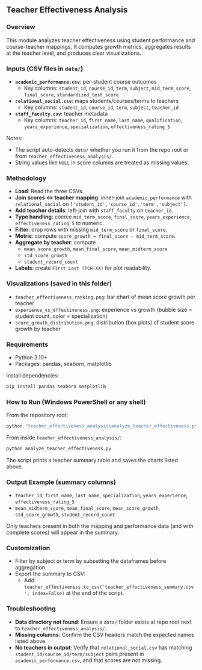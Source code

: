 ## Teacher Effectiveness Analysis

### Overview
This module analyzes teacher effectiveness using student performance and course-teacher mappings. It computes growth metrics, aggregates results at the teacher level, and produces clear visualizations.

### Inputs (CSV files in `data/`)
- **`academic_performance.csv`**: per-student course outcomes
  - Key columns: `student_id`, `course_id`, `term`, `subject`, `mid_term_score`, `final_score`, `standardized_test_score`
- **`relational_social.csv`**: maps students/courses/terms to teachers
  - Key columns: `student_id`, `course_id`, `term`, `subject`, `teacher_id`
- **`staff_faculty.csv`**: teacher metadata
  - Key columns: `teacher_id`, `first_name`, `last_name`, `qualification`, `years_experience`, `specialization`, `effectiveness_rating_5`

Notes:
- The script auto-detects `data/` whether you run it from the repo root or from `teacher_effectiveness_analysis/`.
- String values like `NULL` in score columns are treated as missing values.

### Methodology
- **Load**: Read the three CSVs.
- **Join scores ↔ teacher mapping**: inner-join `academic_performance` with `relational_social` on `['student_id','course_id','term','subject']`.
- **Add teacher details**: left-join with `staff_faculty` on `teacher_id`.
- **Type handling**: coerce `mid_term_score`, `final_score`, `years_experience`, `effectiveness_rating_5` to numeric.
- **Filter**: drop rows with missing `mid_term_score` or `final_score`.
- **Metric**: compute `score_growth = final_score - mid_term_score`.
- **Aggregate by teacher**: compute
  - `mean_score_growth`, `mean_final_score`, `mean_midterm_score`
  - `std_score_growth`
  - `student_record_count`
- **Labels**: create `First Last (TCH-XX)` for plot readability.

### Visualizations (saved in this folder)
- `teacher_effectiveness_ranking.png`: bar chart of mean score growth per teacher
- `experience_vs_effectiveness.png`: experience vs growth (bubble size = student count, color = specialization)
- `score_growth_distribution.png`: distribution (box plots) of student score growth by teacher

### Requirements
- Python 3.10+
- Packages: pandas, seaborn, matplotlib

Install dependencies:
```bash
pip install pandas seaborn matplotlib
```

### How to Run (Windows PowerShell or any shell)
From the repository root:
```bash
python "teacher_effectiveness_analysis\analyze_teacher_effectiveness.py"
```
From inside `teacher_effectiveness_analysis/`:
```bash
python analyze_teacher_effectiveness.py
```

The script prints a teacher summary table and saves the charts listed above.

### Output Example (summary columns)
- `teacher_id`, `first_name`, `last_name`, `specialization`, `years_experience`, `effectiveness_rating_5`
- `mean_midterm_score`, `mean_final_score`, `mean_score_growth`, `std_score_growth`, `student_record_count`

Only teachers present in both the mapping and performance data (and with complete scores) will appear in the summary.

### Customization
- Filter by subject or term by subsetting the dataframes before aggregation.
- Export the summary to CSV:
  - Add: `teacher_effectiveness.to_csv('teacher_effectiveness_summary.csv', index=False)` at the end of the script.

### Troubleshooting
- **Data directory not found**: Ensure a `data/` folder exists at repo root next to `teacher_effectiveness_analysis/`.
- **Missing columns**: Confirm the CSV headers match the expected names listed above.
- **No teachers in output**: Verify that `relational_social.csv` has matching `student_id/course_id/term/subject` pairs present in `academic_performance.csv`, and that scores are not missing.

